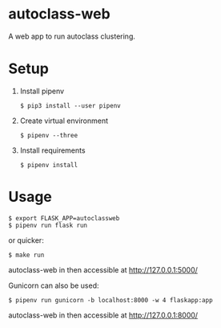 # autoclass-web

A web app to run autoclass clustering.

# Setup

1. Install pipenv

    ```
    $ pip3 install --user pipenv
    ```

2. Create virtual environment

    ```
    $ pipenv --three
    ```

3. Install requirements

    ```
    $ pipenv install
    ```

# Usage

```
$ export FLASK_APP=autoclassweb
$ pipenv run flask run
```

or quicker:
```
$ make run
```

autoclass-web in then accessible at <http://127.0.0.1:5000/>

Gunicorn can also be used:
```
$ pipenv run gunicorn -b localhost:8000 -w 4 flaskapp:app
```

autoclass-web in then accessible at <http://127.0.0.1:8000/>
